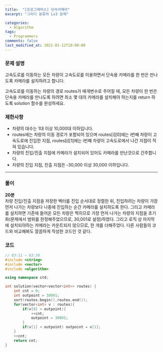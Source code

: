 ```yaml
---
title:  "[프로그래머스] 단속카메라"
excerpt: "그리디 분류의 Lv3 문제"

categories:
  - Algorithm
tags:
  - Programmers
comments: false
last_modified_at: 2021-01-12T18:00:00
---
```

### 문제 설명
고속도로를 이동하는 모든 차량이 고속도로를 이용하면서 단속용 카메라를 한 번은 만나도록 카메라를 설치하려고 합니다.  

고속도로를 이동하는 차량의 경로 routes가 매개변수로 주어질 때, 모든 차량이 한 번은 단속용 카메라를 만나도록 하려면 최소 몇 대의 카메라를 설치해야 하는지를 return 하도록 solution 함수를 완성하세요.

### 제한사항
- 차량의 대수는 1대 이상 10,000대 이하입니다.
- routes에는 차량의 이동 경로가 포함되어 있으며 routes[i][0]에는 i번째 차량이 고속도로에 진입한 지점, routes[i][1]에는 i번째 차량이 고속도로에서 나간 지점이 적혀 있습니다.
- 차량의 진입/진출 지점에 카메라가 설치되어 있어도 카메라를 만난것으로 간주합니다.
- 차량의 진입 지점, 진출 지점은 -30,000 이상 30,000 이하입니다.

---
### 풀이
**20분**  
차량 진입/진출 지점을 저장한 벡터를 진입 순서대로 정렬한 뒤, 진입하려는 차량이 가장 먼저 나가는 차량보다 나중에 진입하는 순간 카메라를 설치하도록 한다. 그리고 카메라를 설치하면 기존에 들어온 모든 차량은 찍히므로 가장 먼저 나가는 차량의 지점을 초기화(문제에서 범위를 한정해주었으므로, 30,001로 설정)하였다. 그리고 로직 상 마지막에 설치되야하는 카메라는 카운트되지 않으므로, 한 개를 더해주었다. 다른 사람들의 코드와 비교해봐도 깔끔하게 작성한 코드인 것 같다.

### 코드
```c++
// 03:11 ~ 03:30
#include <string>
#include <vector>
#include <algorithm>

using namespace std;

int solution(vector<vector<int>> routes) {
    int cnt = 0;
    int outpoint = 30001;
    sort(routes.begin(),routes.end());
    for(vector<int> v : routes){
        if(v[0] > outpoint){
            ++cnt;
            outpoint = 30001;
        }
        if(v[1] < outpoint) outpoint = v[1];
    }
    ++cnt;
    return cnt;
}
```